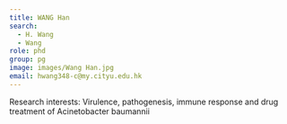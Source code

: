 ```yaml
---
title: WANG Han
search:
  - H. Wang
  - Wang
role: phd
group: pg
image: images/Wang Han.jpg
email: hwang348-c@my.cityu.edu.hk
---
```


Research interests: Virulence, pathogenesis, immune response and drug treatment of Acinetobacter baumannii

